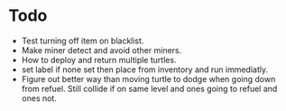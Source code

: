 # Todo
 
- Test turning off item on blacklist.
- Make miner detect and avoid other miners.
- How to deploy and return multiple turtles.
- set label if none set then place from inventory and run immediatly.
- Figure out better way than moving turtle to dodge when going down from refuel. Still collide if on same level and ones going to refuel and ones not. 